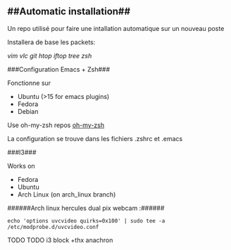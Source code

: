 ##Automatic installation##
------------

Un repo utilisé pour faire une intallation automatique sur un nouveau poste

Installera de base les packets:

*vim vlc git htop iftop tree zsh*

###Configuration Emacs + Zsh###

Fonctionne sur
* Ubuntu (>15 for emacs plugins)
* Fedora
* Debian

Use oh-my-zsh repos [oh-my-zsh](https://github.com/exocen/oh-my-zsh.git)

La configuration se trouve dans les fichiers .zshrc et .emacs

###I3###

Works on
* Fedora
* Ubuntu
* Arch Linux (on arch_linux branch)



######Arch linux hercules dual pix webcam :######
```shell
echo 'options uvcvideo quirks=0x100' | sudo tee -a /etc/modprobe.d/uvcvideo.conf
```


TODO
TODO i3 block
+thx anachron

